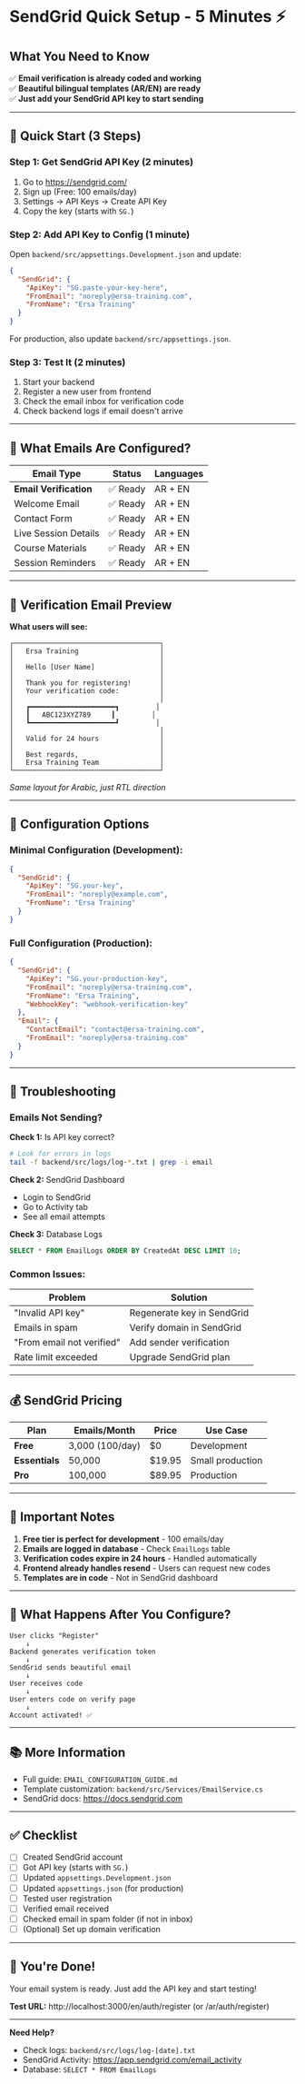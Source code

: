 # SendGrid Quick Setup - 5 Minutes ⚡

## What You Need to Know

✅ **Email verification is already coded and working**  
✅ **Beautiful bilingual templates (AR/EN) are ready**  
✅ **Just add your SendGrid API key to start sending**  

---

## 🚀 Quick Start (3 Steps)

### Step 1: Get SendGrid API Key (2 minutes)

1. Go to https://sendgrid.com/
2. Sign up (Free: 100 emails/day)
3. Settings → API Keys → Create API Key
4. Copy the key (starts with `SG.`)

### Step 2: Add API Key to Config (1 minute)

Open `backend/src/appsettings.Development.json` and update:

```json
{
  "SendGrid": {
    "ApiKey": "SG.paste-your-key-here",
    "FromEmail": "noreply@ersa-training.com",
    "FromName": "Ersa Training"
  }
}
```

For production, also update `backend/src/appsettings.json`.

### Step 3: Test It (2 minutes)

1. Start your backend
2. Register a new user from frontend
3. Check the email inbox for verification code
4. Check backend logs if email doesn't arrive

---

## 📧 What Emails Are Configured?

| Email Type | Status | Languages |
|------------|--------|-----------|
| **Email Verification** | ✅ Ready | AR + EN |
| Welcome Email | ✅ Ready | AR + EN |
| Contact Form | ✅ Ready | AR + EN |
| Live Session Details | ✅ Ready | AR + EN |
| Course Materials | ✅ Ready | AR + EN |
| Session Reminders | ✅ Ready | AR + EN |

---

## 🎨 Verification Email Preview

**What users will see:**

```
┌────────────────────────────────────┐
│   Ersa Training                    │
│                                    │
│   Hello [User Name]                │
│                                    │
│   Thank you for registering!       │
│   Your verification code:          │
│                                    │
│   ┏━━━━━━━━━━━━━━━━━━━━━┓         │
│   ┃   ABC123XYZ789     ┃         │
│   ┗━━━━━━━━━━━━━━━━━━━━━┛         │
│                                    │
│   Valid for 24 hours               │
│                                    │
│   Best regards,                    │
│   Ersa Training Team               │
└────────────────────────────────────┘
```

*Same layout for Arabic, just RTL direction*

---

## 🔧 Configuration Options

### Minimal Configuration (Development):
```json
{
  "SendGrid": {
    "ApiKey": "SG.your-key",
    "FromEmail": "noreply@example.com",
    "FromName": "Ersa Training"
  }
}
```

### Full Configuration (Production):
```json
{
  "SendGrid": {
    "ApiKey": "SG.your-production-key",
    "FromEmail": "noreply@ersa-training.com",
    "FromName": "Ersa Training",
    "WebhookKey": "webhook-verification-key"
  },
  "Email": {
    "ContactEmail": "contact@ersa-training.com",
    "FromEmail": "noreply@ersa-training.com"
  }
}
```

---

## 🐛 Troubleshooting

### Emails Not Sending?

**Check 1:** Is API key correct?
```bash
# Look for errors in logs
tail -f backend/src/logs/log-*.txt | grep -i email
```

**Check 2:** SendGrid Dashboard
- Login to SendGrid
- Go to Activity tab
- See all email attempts

**Check 3:** Database Logs
```sql
SELECT * FROM EmailLogs ORDER BY CreatedAt DESC LIMIT 10;
```

### Common Issues:

| Problem | Solution |
|---------|----------|
| "Invalid API key" | Regenerate key in SendGrid |
| Emails in spam | Verify domain in SendGrid |
| "From email not verified" | Add sender verification |
| Rate limit exceeded | Upgrade SendGrid plan |

---

## 💰 SendGrid Pricing

| Plan | Emails/Month | Price | Use Case |
|------|--------------|-------|----------|
| **Free** | 3,000 (100/day) | $0 | Development |
| **Essentials** | 50,000 | $19.95 | Small production |
| **Pro** | 100,000 | $89.95 | Production |

---

## 📝 Important Notes

1. **Free tier is perfect for development** - 100 emails/day
2. **Emails are logged in database** - Check `EmailLogs` table
3. **Verification codes expire in 24 hours** - Handled automatically
4. **Frontend already handles resend** - Users can request new codes
5. **Templates are in code** - Not in SendGrid dashboard

---

## 🎯 What Happens After You Configure?

```
User clicks "Register" 
    ↓
Backend generates verification token
    ↓
SendGrid sends beautiful email
    ↓
User receives code
    ↓
User enters code on verify page
    ↓
Account activated! ✅
```

---

## 📚 More Information

- Full guide: `EMAIL_CONFIGURATION_GUIDE.md`
- Template customization: `backend/src/Services/EmailService.cs`
- SendGrid docs: https://docs.sendgrid.com

---

## ✅ Checklist

- [ ] Created SendGrid account
- [ ] Got API key (starts with `SG.`)
- [ ] Updated `appsettings.Development.json`
- [ ] Updated `appsettings.json` (for production)
- [ ] Tested user registration
- [ ] Verified email received
- [ ] Checked email in spam folder (if not in inbox)
- [ ] (Optional) Set up domain verification

---

## 🚀 You're Done!

Your email system is ready. Just add the API key and start testing!

**Test URL:** http://localhost:3000/en/auth/register (or /ar/auth/register)

---

**Need Help?**
- Check logs: `backend/src/logs/log-[date].txt`
- SendGrid Activity: https://app.sendgrid.com/email_activity
- Database: `SELECT * FROM EmailLogs`


